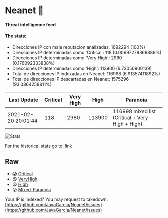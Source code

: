 # Neanet :hocho:
#### Threat intelligence feed
#### The stats:

- Direcciones IP con mala reputacion analizadas: 1692294 (100%)
- Direcciones IP determinadas como 'Critical':  118 (0.00697278368889%)
- Direcciones IP determinadas como 'Very High':  2980 (0.176092333838%)
- Direcciones IP determinadas como 'High':  113900 (6.73050900139)
- Total de direcciones IP indexadas en Neanet:  116998 (6.91357411892%)
- Total de direcciones IP descartadas en Neanet:  1575296 (93.0864258811%)

| Last Update | Critical | Very High | High | Paranoia |
| --- | --- | --- | --- | --- |
| 2021-02-20 20:01:44 | 118 | 2980 | 113900 | 116998 mixed list (Critical + Very High + High)|

![Stats](https://docs.google.com/spreadsheets/d/e/2PACX-1vSnaNMIXVabIpDJjufMlzH7poXnshF3mgd8Is1g9ytUEzVsP5my4Trn8f-xkoLLQ38xpL3HtmUexLo6/pubchart?oid=501124687&format=image)

For the historical stats go to: [link](/stats.csv)
## Raw
- :scream: [Critical](https://raw.githubusercontent.com/JavaGarcia/Neanet/master/blacklists/neanet_critical.txt)
- :fearful: [VeryHigh](https://raw.githubusercontent.com/JavaGarcia/Neanet/master/blacklists/neanet_veryHigh.txtt)
- :frowning: [High](https://raw.githubusercontent.com/JavaGarcia/Neanet/master/blacklists/neanet_high.txt)
- :dizzy_face: [Mixed-Paranoia](https://raw.githubusercontent.com/JavaGarcia/Neanet/master/blacklists/neanet_all.txt)


Your IP is indexed? You may request to takedown. [https://github.com/JavaGarcia/Neanet/issues](https://github.com/JavaGarcia/Neanet/issues)





















































































































































































































































































































































































































































































































































































































































































































































































































































































































































































































































































































































































































































































































































































































































































































































































































































































































































































































































































































































































































































































































































































































































































































































































































































































































































































































































































































































































































































































































































































































































































































































































































































































































































































































































































































































































































































































































































































































































































































































































































































































































































































































































































































































































































































































































